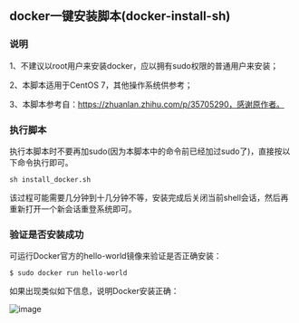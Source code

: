 ## docker一键安装脚本(docker-install-sh)


### 说明

1、不建议以root用户来安装docker，应以拥有sudo权限的普通用户来安装；

2、本脚本适用于CentOS 7，其他操作系统供参考；

3、本脚本参考自：https://zhuanlan.zhihu.com/p/35705290，感谢原作者。
   
   
### 执行脚本

执行本脚本时不要再加sudo(因为本脚本中的命令前已经加过sudo了)，直接按以下命令执行即可。

`sh install_docker.sh`

该过程可能需要几分钟到十几分钟不等，安装完成后关闭当前shell会话，然后再重新打开一个新会话重登系统即可。


### 验证是否安装成功

可运行Docker官方的hello-world镜像来验证是否正确安装：

`$ sudo docker run hello-world`

如果出现类似如下信息，说明Docker安装正确：

![image](https://user-images.githubusercontent.com/9190887/132998854-10bd021a-17ec-4fcb-9a76-86901726e43e.png)

